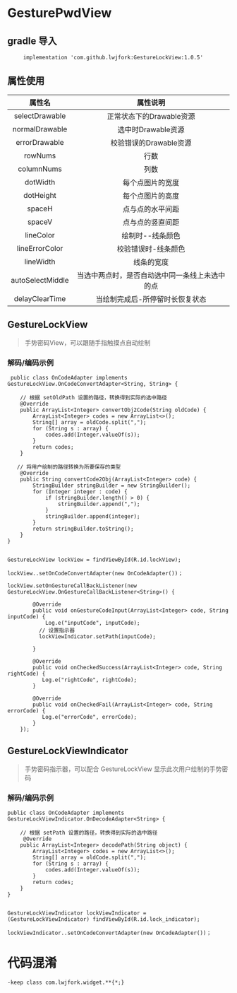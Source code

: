 # GesturePwdView

## gradle 导入

```
     implementation 'com.github.lwjfork:GestureLockView:1.0.5'
```

## 属性使用

属性名 | 属性说明
:---:|:---:
selectDrawable |  正常状态下的Drawable资源
normalDrawable |  选中时Drawable资源
errorDrawable |   校验错误的Drawable资源
rowNums |   行数
columnNums |  列数
dotWidth |   每个点图片的宽度
dotHeight |   每个点图片的高度
spaceH |   点与点的水平间距
spaceV |   点与点的竖直间距
lineColor |   绘制时--线条颜色
lineErrorColor |   校验错误时-线条颜色
lineWidth |   线条的宽度
autoSelectMiddle |   当选中两点时，是否自动选中同一条线上未选中的点
delayClearTime | 当绘制完成后-所停留时长恢复状态

## GestureLockView
> 手势密码View，可以跟随手指触摸点自动绘制

### 解码/编码示例

    

     public class OnCodeAdapter implements GestureLockView.OnCodeConvertAdapter<String, String> {

        // 根据 setOldPath 设置的路径，转换得到实际的选中路径
        @Override
        public ArrayList<Integer> convertObj2Code(String oldCode) {
            ArrayList<Integer> codes = new ArrayList<>();
            String[] array = oldCode.split(",");
            for (String s : array) {
                codes.add(Integer.valueOf(s));
            }
            return codes;
        }

       // 将用户绘制的路径转换为所要保存的类型
        @Override
        public String convertCode2Obj(ArrayList<Integer> code) {
            StringBuilder stringBuilder = new StringBuilder();
            for (Integer integer : code) {
                if (stringBuilder.length() > 0) {
                    stringBuilder.append(",");
                }
                stringBuilder.append(integer);
            }
            return stringBuilder.toString();
        }
    }


    GestureLockView lockView = findViewById(R.id.lockView);

    lockView..setOnCodeConvertAdapter(new OnCodeAdapter())；

    lockView.setOnGestureCallBackListener(new GestureLockView.OnGestureCallBackListener<String>() {

            @Override
            public void onGestureCodeInput(ArrayList<Integer> code, String inputCode) {
                Log.e("inputCode", inputCode);
              // 设置指示器
              lockViewIndicator.setPath(inputCode);
           
            }

            @Override
            public void onCheckedSuccess(ArrayList<Integer> code, String rightCode) {
               Log.e("rightCode", rightCode);
            }

            @Override
            public void onCheckedFail(ArrayList<Integer> code, String errorCode) {
               Log.e("errorCode", errorCode);
            }
        });
    
    


## GestureLockViewIndicator
> 手势密码指示器，可以配合 GestureLockView 显示此次用户绘制的手势密码


### 解码/编码示例

    public class OnCodeAdapter implements GestureLockViewIndicator.OnDecodeAdapter<String> {

        // 根据 setPath 设置的路径，转换得到实际的选中路径
         @Override
        public ArrayList<Integer> decodePath(String object) {
            ArrayList<Integer> codes = new ArrayList<>();
            String[] array = oldCode.split(",");
            for (String s : array) {
                codes.add(Integer.valueOf(s));
            }
            return codes;
        }
    }


    GestureLockViewIndicator lockViewIndicator = (GestureLockViewIndicator) findViewById(R.id.lock_indicator);

    lockViewIndicator..setOnCodeConvertAdapter(new OnCodeAdapter())；
    

# 代码混淆

    -keep class com.lwjfork.widget.**{*;}




